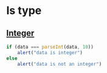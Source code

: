 # Is type

## [Integer](https://stackoverflow.com/a/14636652)

```js
if (data === parseInt(data, 10))
    alert("data is integer")
else
    alert("data is not an integer")
```